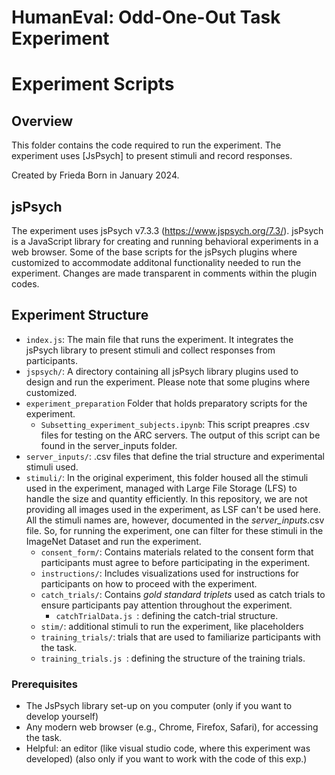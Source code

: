 # HumanEval: Odd-One-Out Task Experiment
# Experiment Scripts

## Overview
This folder contains the code required to run the experiment. The experiment uses [JsPsych] to present stimuli and record responses.

Created by Frieda Born in January 2024.

## jsPsych
The experiment uses jsPsych v7.3.3 (https://www.jspsych.org/7.3/). jsPsych is a JavaScript library for creating and running behavioral experiments in a web browser. Some of the base scripts for the jsPsych plugins where customized to accommodate additonal functionality needed to run the experiment. Changes are made transparent in comments within the plugin codes.

## Experiment Structure

- `index.js`: The main file that runs the experiment. It integrates the jsPsych library to present stimuli and collect responses from participants.
- `jspsych/`: A directory containing all jsPsych library plugins used to design and run the experiment. Please note that some plugins where customized.
- `experiment_preparation` Folder that holds preparatory scripts for the experiment.
  - `Subsetting_experiment_subjects.ipynb`: This script preapres .csv files for testing on the ARC servers. The output of this script can be found in the server_inputs folder.
- `server_inputs/`: .csv files that define the trial structure and experimental stimuli used.
- `stimuli/`: In the original experiment, this folder housed all the stimuli used in the experiment, managed with Large File Storage (LFS) to handle the size and quantity efficiently. In this repository, we are not providing all images used in the experiment, as LSF can't be used here. All the stimuli names are, however, documented in the *server_inputs*.csv file. So, for running the experiment, one can filter for these stimuli in the ImageNet Dataset and run the experiment.
  - `consent_form/`: Contains materials related to the consent form that participants must agree to before participating in the experiment.
  - `instructions/`: Includes visualizations used for instructions for participants on how to proceed with the experiment.
  - `catch_trials/`: Contains *gold standard triplets* used as catch trials to ensure participants pay attention throughout the experiment.
    -  `catchTrialData.js `: defining the catch-trial structure.
  -  `stim/`: additional stimuli to run the experiment, like placeholders
  -  `training_trials/`: trials that are used to familiarize participants with the task.
    -  `training_trials.js `: defining the structure of the training trials.


### Prerequisites

- The JsPsych library set-up on you computer (only if you want to develop yourself)
- Any modern web browser (e.g., Chrome, Firefox, Safari), for accessing the task.
- Helpful: an editor (like visual studio code, where this experiment was developed) (also only if you want to work with the code of this exp.)
